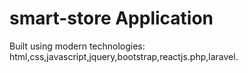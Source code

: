 # smart-store Application

Built using modern technologies: html,css,javascript,jquery,bootstrap,reactjs.php,laravel.